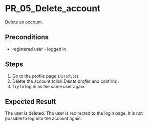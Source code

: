 # PR_05_Delete_account

Delete an account.

## Preconditions

- registered user - logged in

## Steps

1. Go to the profile page (`/profile`).
2. Delete the account (click _Delete profile_ and confirm).
3. Try to log in as the same user again.

## Expected Result

The user is deleted.
The user is redirected to the login page.
It is not possible to log into the account again.

